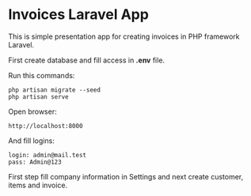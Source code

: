 # Invoices Laravel App

This is simple presentation app for creating invoices in PHP framework Laravel.

First create database and fill access in **.env** file.

Run this commands:

    php artisan migrate --seed
    php artisan serve

Open browser:

    http://localhost:8000

And fill logins:

    login: admin@mail.test
    pass: Admin@123

First step fill company information in Settings and next create customer, items and invoice.

